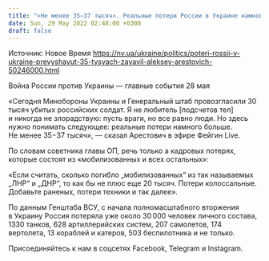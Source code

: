 ```yaml
---
title: "«Не менее 35—37 тысяч». Реальные потери России в Украине намного больше официальных —Арестович"
date: Sun, 29 May 2022 02:48:00 +0300
draft: false
---
```

Источник: Новое Время https://nv.ua/ukraine/politics/poteri-rossii-v-ukraine-prevyshayut-35-tysyach-zayavil-aleksey-arestovich-50246000.html


Война России против Украины — главные события 28 мая

«Сегодня Минобороны Украины и Генеральный штаб провозгласили 30 тысяч убитых российских солдат. Я не любитель [подсчетов тел] и никогда не злорадствую: пусть враги, но все равно люди. Но здесь нужно понимать следующее: реальные потери намного больше. Не менее 35−37 тысяч», — сказал Арестович в эфире Фейгин Live.

По словам советника главы ОП, речь только а кадровых потерях, которые состоят из «мобилизованных и всех остальных»:

«Если считать, сколько погибло „мобилизованных“ из так называемых „ЛНР“ и „ДНР“, то как бы не плюс еще 20 тысяч. Потери колоссальные. Добавьте раненых, потери техники и так далее».

По данным Генштаба ВСУ, с начала полномасштабного вторжения в Украину Россия потеряла уже около 30 000 человек личного состава, 1330 танков, 628 артиллерийских систем, 207 самолетов, 174 вертолета, 13 кораблей и катеров, 503 беспилотника и не только.

Присоединяйтесь к нам в соцсетях Facebook, Telegram и Instagram.
